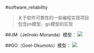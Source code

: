 #software_reliability
>关于软件可靠性的一些编程实现项目  
>包含jm模型、go模型的实现

##JM（Jelinski-Moranda）模型：
![](http://software-reliability.oss-cn-beijing.aliyuncs.com/%E6%9D%82%E9%A1%B9/jm%E6%A8%A1%E5%9E%8B.png)

##GO（Goel-Okumoto）模型：
![](http://software-reliability.oss-cn-beijing.aliyuncs.com/%E6%9D%82%E9%A1%B9/GO%E6%A8%A1%E5%9E%8B.png)